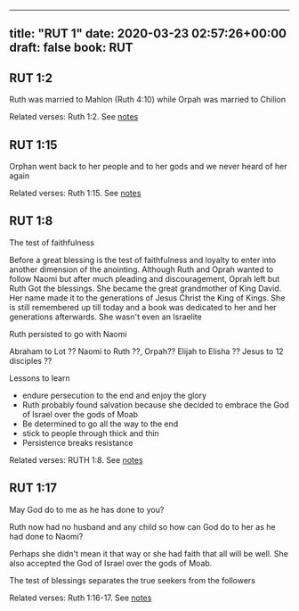
---
title: "RUT 1"
date: 2020-03-23 02:57:26+00:00
draft: false
book: RUT
---

## RUT 1:2

Ruth was married to Mahlon (Ruth 4:10) while Orpah was married to Chilion

Related verses: Ruth 1:2. See [notes](https://my.bible.com/notes/3391314954896008180)


## RUT 1:15

Orphan went back to her people and to her gods and we never heard of her again

Related verses: Ruth 1:15. See [notes](https://my.bible.com/notes/2608736793969549776)


## RUT 1:8

The test of faithfulness 

Before a great blessing is the test of faithfulness and loyalty to enter into another dimension of the anointing. Although Ruth and Oprah wanted to follow Naomi but after much pleading and discouragement, Oprah left but Ruth Got the blessings. She became the great grandmother of King David. Her name made it to the generations of Jesus Christ the King of Kings. She is still remembered up till today and a book was dedicated to her and her generations afterwards. She wasn't even an Israelite

Ruth persisted to go with Naomi 

Abraham to Lot ??
Naomi to Ruth ??, Orpah??
Elijah to Elisha ??
Jesus to 12 disciples ??

Lessons to learn
- endure persecution to the end and enjoy the glory
- Ruth probably found salvation because she decided to embrace the God of Israel over the gods of Moab
- Be determined to go all the way to the end 
- stick to people through thick and thin
- Persistence breaks resistance

Related verses: RUTH 1:8. See [notes](https://my.bible.com/notes/2608728962121851318)


## RUT 1:17

May God do to me as he has done to you?

Ruth now had no husband and any child so how can God do to her as he had done to Naomi?

Perhaps she didn't mean it that way or she had faith that all will be well. She also accepted the God of Israel over the gods of Moab.

The test of blessings separates the true seekers from the followers

Related verses: Ruth 1:16-17. See [notes](https://my.bible.com/notes/2608721281520755068)

